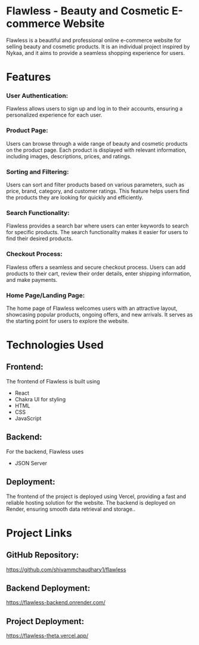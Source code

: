 # Flawless - Beauty and Cosmetic E-commerce Website

Flawless is a beautiful and professional online e-commerce website for selling beauty and cosmetic products. It is an individual project inspired by Nykaa, and it aims to provide a seamless shopping experience for users.

# Features
  ### User Authentication: 
  Flawless allows users to sign up and log in to their accounts, ensuring a personalized experience for each user.
  ###  Product Page:
  Users can browse through a wide range of beauty and cosmetic products on the product page. Each product is displayed with relevant information, including images, descriptions, prices, and ratings.
  ###  Sorting and Filtering: 
  Users can sort and filter products based on various parameters, such as price, brand, category, and customer ratings. This feature helps users find the products they are looking for quickly and efficiently.
  ###  Search Functionality:
  Flawless provides a search bar where users can enter keywords to search for specific products. The search functionality makes it easier for users to find their desired products.
  ###  Checkout Process: 
  Flawless offers a seamless and secure checkout process. Users can add products to their cart, review their order details, enter shipping information, and make payments.
  ###  Home Page/Landing Page: 
  The home page of Flawless welcomes users with an attractive layout, showcasing popular products, ongoing offers, and new arrivals. It serves as the starting point for users to explore the website.
  
# Technologies Used
## Frontend: 
The frontend of Flawless is built using 
  - React 
  - Chakra UI for styling 
  - HTML
  - CSS
  - JavaScript
## Backend: 
For the backend, Flawless uses 
  - JSON Server
## Deployment: 
The frontend of the project is deployed using Vercel, providing a fast and reliable hosting solution for the website. The backend is deployed on Render, ensuring smooth data retrieval and storage..

# Project Links
## GitHub Repository: 
https://github.com/shivammchaudhary1/flawless
## Backend Deployment: 
https://flawless-backend.onrender.com/
## Project Deployment: 
https://flawless-theta.vercel.app/
